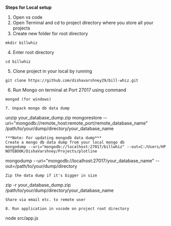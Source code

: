 **Steps for Local setup**

1. Open vs code
2. Open Terminal and cd to project directory where you store all your projects
3. Create new folder for root directory
```
mkdir billwhiz
```

4. Enter root directory
```
cd billwhiz
```

5. Clone project in your local by running
```
git clone https://github.com/dishavarshney29/bill-whiz.git
```

6. Run Mongo on terminal at Port 27017 using command 
```
mongod (for windows) 

7. Unpack mongo db data dump 
```
unzip your_database_dump.zip
mongorestore --uri="mongodb://remote_host:remote_port/remote_database_name" /path/to/your/dump/directory/your_database_name
```
***Note: For updating mongodb data dump***
Create a mongo db data dump from your local mongo db
mongodump --uri="mongodb://localhost:27017/billwhiz" --out=C:/Users/HP NOTEBOOK/DishaVarshney/Projects/plotline

```
mongodump --uri="mongodb://localhost:27017/your_database_name" --out=/path/to/your/dump/directory
```
Zip the data dump if it's bigger in size
```
zip -r your_database_dump.zip /path/to/your/dump/directory/your_database_name
```
Share via email etc. to remote user

8. Run application in vscode on project root directory
```
node src/app.js
```